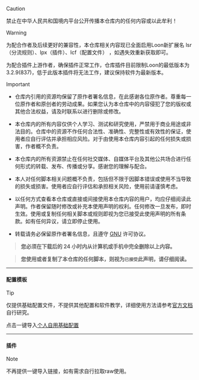 > [!CAUTION]
> 禁止在中华人民共和国境内平台公开传播本仓库内的任何内容或以此牟利！

> [!WARNING]
> 为配合作者及后续更好的兼容性，本仓库相关内容现已全面启用Loon新扩展名 lsr（分流规则）、lpx（插件）、lcf（配置文件） ，如遇失效重新获取即可。
> 
> 为配合插件上游作者，确保插件正常工作，仓库插件目前限制Loon的最低版本为3.2.9(837)，低于此版本插件将无法工作，建议保持软件为最新版本。

> [!IMPORTANT]
> - 仓库内引用的资源均保留了原作者署名信息，在此感谢各位原作者。尊重每一位原作者和原创者的劳动成果。如果您认为本仓库中的内容侵犯了您的版权或其他合法权益，请及时联系以进行删除或修改。
>
> - 本仓库内的所有内容仅供个人学习、测试和研究使用，严禁用于商业用途或非法目的。仓库中的资源不作任何合法性、准确性、完整性或有效性的保证，使用者应自行评估并承担相应风险。对于由使用本仓库内容引起的任何损失或损害，作者概不负责。
>
> - 本仓库内的所有资源禁止在任何社交媒体、自媒体平台及其他公共场合进行任何形式的转载、发布、传播或分享。感谢您的理解与配合。
>
> - 本人对任何脚本相关问题概不负责，包括但不限于因脚本错误或使用不当导致的损失或损害。使用者应自行评估和承担相关风险，使用前请谨慎考虑。
>
> - 以任何方式查看本仓库或直接或间接使用本仓库内容的用户，均应仔细阅读此声明。作者保留随时修改或补充本使用声明的权利。任何修改一旦发布，即时生效。使用或复制任何相关脚本或规则即视为您已接受此使用声明的所有条款。如有任何异议，请立即停止使用。
> 
> - 转载请务必保留原作者署名信息，且遵守 [GNU](LICENSE) 许可协议。
>
>  > **您必须在下载后的 24 小时内从计算机或手机中完全删除以上内容。**
> 
>  > **您使用或者复制了本仓库的任何脚本，则视为`已接受`此声明，请仔细阅读。**

------

#### 配置模板
> [!TIP]
> 仅提供基础配置文件，不提供其他配置和软件教学，详细使用方法请参考[官方文档](https://nsloon.app/docs/intro)自行研究。
> 
> 点击一键导入[个人自用基础配置](https://www.nsloon.com/openloon/import?sub=https://raw.githubusercontent.com/mist-whisper/Loon/master/Loon.lcf)

------

#### 插件

> [!note]
> 不再提供一键导入链接，如有需求自行拉取raw使用。